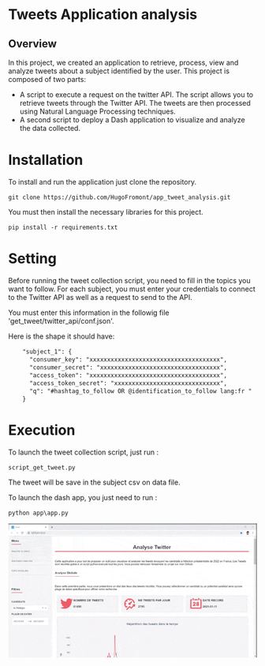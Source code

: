# Tweets Application analysis

## Overview

In this project, we created an application to retrieve, process, view and analyze tweets about a subject identified by the user.
This project is composed of two parts:
* A script to execute a request on the twitter API. The script allows you to retrieve tweets through the Twitter API. The tweets are then processed using Natural Language Processing techniques.
* A second script to deploy a Dash application to visualize and analyze the data collected.

# Installation

To install and run the application just clone the repository.
```{linux}
git clone https://github.com/HugoFromont/app_tweet_analysis.git
```
You must then install the necessary libraries for this project.
```{linux}
pip install -r requirements.txt
```

# Setting
Before running the tweet collection script, you need to fill in the topics you want to follow.
For each subject, you must enter your credentials to connect to the Twitter API as well as a request to send to the API.

You must enter this information in the followig file 'get_tweet/twitter_api/conf.json'.

Here is the shape it should have:

```{json}
    "subject_1": {
      "consumer_key": "xxxxxxxxxxxxxxxxxxxxxxxxxxxxxxxxxxxxx",
      "consumer_secret": "xxxxxxxxxxxxxxxxxxxxxxxxxxxxxxxxxx",
      "access_token": "xxxxxxxxxxxxxxxxxxxxxxxxxxxxxxxxxxxxx",
      "access_token_secret": "xxxxxxxxxxxxxxxxxxxxxxxxxxxxxx",
      "q": "#hashtag_to_follow OR @identification_to_follow lang:fr "
    }
```

# Execution
To launch the tweet collection script, just run :

```{python}
script_get_tweet.py
```
The tweet will be save in the subject csv on data file.

To launch the dash app, you just need to run :
```{python}
python app\app.py
```

![demo](demo_gif.gif)